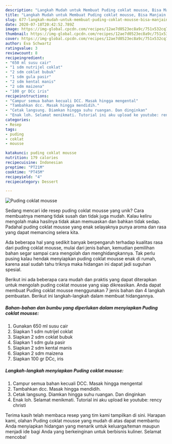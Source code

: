 ```yaml
---
description: "Langkah Mudah untuk Membuat Puding coklat mousse, Bisa Manjain Lidah"
title: "Langkah Mudah untuk Membuat Puding coklat mousse, Bisa Manjain Lidah"
slug: 677-langkah-mudah-untuk-membuat-puding-coklat-mousse-bisa-manjain-lidah
date: 2020-07-18T20:42:52.789Z
image: https://img-global.cpcdn.com/recipes/12ae7d0523ec8a9c/751x532cq70/puding-coklat-mousse-foto-resep-utama.jpg
thumbnail: https://img-global.cpcdn.com/recipes/12ae7d0523ec8a9c/751x532cq70/puding-coklat-mousse-foto-resep-utama.jpg
cover: https://img-global.cpcdn.com/recipes/12ae7d0523ec8a9c/751x532cq70/puding-coklat-mousse-foto-resep-utama.jpg
author: Eva Schwartz
ratingvalue: 3
reviewcount: 8
recipeingredient:
- "650 ml susu cair"
- "1 sdm nutrijel coklat"
- "2 sdm coklat bubuk"
- "1 sdm gula pasir"
- "2 sdm kental manis"
- "2 sdm maizena"
- "100 gr DCc iris"
recipeinstructions:
- "Campur semua bahan kecuali DCC. Masak hingga mengental"
- "Tambahkan dcc. Masak hingga mendidih."
- "Cetak langsung. Diamkan hingga suhu ruangan. Dan dinginkan"
- "Enak loh. Selamat menikmati. Tutorial ini aku upload ke youtube: rency christi"
categories:
- Resep
tags:
- puding
- coklat
- mousse

katakunci: puding coklat mousse 
nutrition: 179 calories
recipecuisine: Indonesian
preptime: "PT21M"
cooktime: "PT45M"
recipeyield: "4"
recipecategory: Dessert

---
```



![Puding coklat mousse](https://img-global.cpcdn.com/recipes/12ae7d0523ec8a9c/751x532cq70/puding-coklat-mousse-foto-resep-utama.jpg)

Sedang mencari ide resep puding coklat mousse yang unik? Cara membuatnya memang tidak susah dan tidak juga mudah. Kalau keliru mengolah maka hasilnya tidak akan memuaskan dan bahkan tidak sedap. Padahal puding coklat mousse yang enak selayaknya punya aroma dan rasa yang dapat memancing selera kita.



Ada beberapa hal yang sedikit banyak berpengaruh terhadap kualitas rasa dari puding coklat mousse, mulai dari jenis bahan, kemudian pemilihan bahan segar sampai cara mengolah dan menghidangkannya. Tak perlu pusing kalau hendak menyiapkan puding coklat mousse enak di rumah, karena asal sudah tahu triknya maka hidangan ini dapat jadi suguhan spesial.


Berikut ini ada beberapa cara mudah dan praktis yang dapat diterapkan untuk mengolah puding coklat mousse yang siap dikreasikan. Anda dapat membuat Puding coklat mousse menggunakan 7 jenis bahan dan 4 langkah pembuatan. Berikut ini langkah-langkah dalam membuat hidangannya.

<!--inarticleads1-->

##### Bahan-bahan dan bumbu yang diperlukan dalam menyiapkan Puding coklat mousse:

1. Gunakan 650 ml susu cair
1. Siapkan 1 sdm nutrijel coklat
1. Siapkan 2 sdm coklat bubuk
1. Siapkan 1 sdm gula pasir
1. Siapkan 2 sdm kental manis
1. Siapkan 2 sdm maizena
1. Siapkan 100 gr DCc, iris




<!--inarticleads2-->

##### Langkah-langkah menyiapkan Puding coklat mousse:

1. Campur semua bahan kecuali DCC. Masak hingga mengental
1. Tambahkan dcc. Masak hingga mendidih.
1. Cetak langsung. Diamkan hingga suhu ruangan. Dan dinginkan
1. Enak loh. Selamat menikmati. Tutorial ini aku upload ke youtube: rency christi




Terima kasih telah membaca resep yang tim kami tampilkan di sini. Harapan kami, olahan Puding coklat mousse yang mudah di atas dapat membantu Anda menyiapkan hidangan yang menarik untuk keluarga/teman maupun menjadi ide bagi Anda yang berkeinginan untuk berbisnis kuliner. Selamat mencoba!
